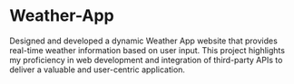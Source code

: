 # Weather-App
Designed and developed a dynamic Weather App website that provides real-time weather
information based on user input. This project highlights my proficiency in web development
and integration of third-party APIs to deliver a valuable and user-centric application.
